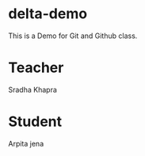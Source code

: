 # delta-demo
This is a Demo for Git and Github class.

# Teacher
Sradha Khapra

# Student
Arpita jena

